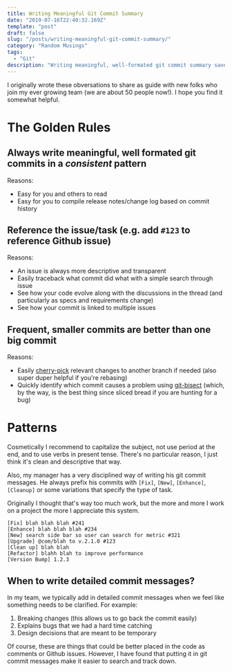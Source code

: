 ```yaml
---
title: Writing Meaningful Git Commit Summary
date: "2019-07-16T22:40:32.169Z"
template: "post"
draft: false
slug: "/posts/writing-meaningful-git-commit-summary/"
category: "Random Musings"
tags:
  - "Git"
description: "Writing meaningful, well-formated git commit summary saves time in the long run. Here's a few of my golden rules."
---
```


I originally wrote these obversations to share as guide with new folks who join my ever growing team (we are about 50 people now!). I hope you find it somewhat helpful.

# The Golden Rules

## Always write meaningful, well formated git commits in a _consistent_ pattern

Reasons:

- Easy for you and others to read
- Easy for you to compile release notes/change log based on commit history

## Reference the issue/task (e.g. add `#123` to reference Github issue)

Reasons:

- An issue is always more descriptive and transparent
- Easily traceback what commit did what with a simple search through issue
- See how your code evolve along with the discussions in the thread (and particularly as specs and requirements change)
- See how your commit is linked to multiple issues

## Frequent, smaller commits are better than one big commit

Reasons:

- Easily [cherry-pick](https://git-scm.com/docs/git-cherry-pick) relevant changes to another branch if needed (also super duper helpful if you're rebasing)
- Quickly identify which commit causes a problem using [git-bisect](https://git-scm.com/docs/git-bisect) (which, by the way, is the best thing since sliced bread if you are hunting for a bug)

# Patterns

Cosmetically I recommend to capitalize the subject, not use period at the end, and to use verbs in present tense. There's no particular reason, I just think it's clean and descriptive that way.

Also, my manager has a very disciplined way of writing his git commit messages. He always prefix his commits with `[Fix]`, `[New]`, `[Enhance]`, `[Cleanup]` or some variations that specify the type of task.

Originally I thought that's way too much work, but the more and more I work on a project the more I appreciate this system.

```
[Fix] blah blah blah #241
[Enhance] blah blah blah #234
[New] search side bar so user can search for metric #321
[Upgrade] @com/blah to v.2.1.0 #123
[Clean up] blah blah
[Refactor] blahh blah to improve performance
[Version Bump] 1.2.3
```

## When to write detailed commit messages?

In my team, we typically add in detailed commit messages when we feel like something needs to be clarified. For example:

1. Breaking changes (this allows us to go back the commit easily)
2. Explains bugs that we had a hard time catching
3. Design decisions that are meant to be temporary

Of course, these are things that could be better placed in the code as comments or Github issues. However, I have found that putting it in git commit messages make it easier to search and track down.
